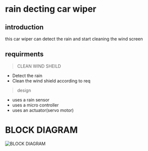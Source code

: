 # rain decting car wiper
## introduction
this car wiper can detect the rain and start cleaning the wind screen
## requirments
> CLEAN WIND SHEILD
- Detect the rain
- Clean the wind shield according to req
> design
- uses a rain sensor 
- uses a micro controller
- uses an actuator(servo motor)
# BLOCK DIAGRAM

![BLOCK DIAGRAM](C:\Users\wel\Downloads\Rain-Sensing-Automatic-Car-Wiper-block.png)

